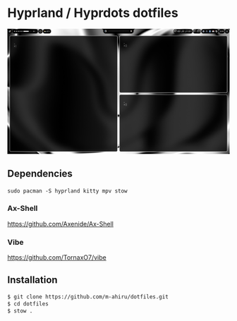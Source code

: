 # Hyprland / Hyprdots dotfiles
![Alt text](./assets/picture.png)


## Dependencies
```
sudo pacman -S hyprland kitty mpv stow
```
### Ax-Shell
https://github.com/Axenide/Ax-Shell

### Vibe
https://github.com/TornaxO7/vibe

## Installation
```
$ git clone https://github.com/m-ahiru/dotfiles.git
$ cd dotfiles
$ stow .
```
